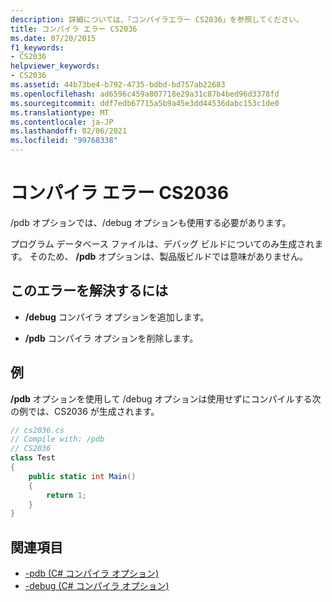 ```yaml
---
description: 詳細については、「コンパイラエラー CS2036」を参照してください。
title: コンパイラ エラー CS2036
ms.date: 07/20/2015
f1_keywords:
- CS2036
helpviewer_keywords:
- CS2036
ms.assetid: 44b73be4-b792-4735-bdbd-bd757ab22683
ms.openlocfilehash: ad6596c459a807718e29a31c87b4bed96d3378fd
ms.sourcegitcommit: ddf7edb67715a5b9a45e3dd44536dabc153c1de0
ms.translationtype: MT
ms.contentlocale: ja-JP
ms.lasthandoff: 02/06/2021
ms.locfileid: "99768338"
---
```

# <a name="compiler-error-cs2036"></a>コンパイラ エラー CS2036

/pdb オプションでは、/debug オプションも使用する必要があります。  
  
 プログラム データベース ファイルは、デバッグ ビルドについてのみ生成されます。 そのため、 **/pdb** オプションは、製品版ビルドでは意味がありません。  
  
## <a name="to-correct-this-error"></a>このエラーを解決するには  
  
- **/debug** コンパイラ オプションを追加します。  
  
- **/pdb** コンパイラ オプションを削除します。  
  
## <a name="example"></a>例  

 **/pdb** オプションを使用して /debug オプションは使用せずにコンパイルする次の例では、CS2036 が生成されます。  
  
```csharp  
// cs2036.cs  
// Compile with: /pdb  
// CS2036  
class Test  
{  
    public static int Main()  
    {  
        return 1;  
    }  
}  
```  
  
## <a name="see-also"></a>関連項目

- [-pdb (C# コンパイラ オプション)](../language-reference/compiler-options/pdb-compiler-option.md)
- [-debug (C# コンパイラ オプション)](../language-reference/compiler-options/debug-compiler-option.md)
